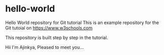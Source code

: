 # hello-world
Hello World repository for Git tutorial
This is an example repository for the Git tutoial on https://www.w3schools.com

This repository is built step by step in the tutorial.

Hii I'm Ajinkya, Pleased to meet you...
